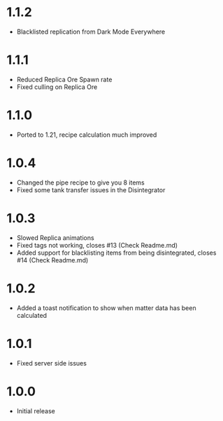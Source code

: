 # 1.1.2

* Blacklisted replication from Dark Mode Everywhere

# 1.1.1
* Reduced Replica Ore Spawn rate
* Fixed culling on Replica Ore

# 1.1.0
* Ported to 1.21, recipe calculation much improved

# 1.0.4
* Changed the pipe recipe to give you 8 items
* Fixed some tank transfer issues in the Disintegrator

# 1.0.3
* Slowed Replica animations
* Fixed tags not working, closes #13 (Check Readme.md)
* Added support for blacklisting items from being disintegrated, closes #14 (Check Readme.md)

# 1.0.2
* Added a toast notification to show when matter data has been calculated

# 1.0.1
* Fixed server side issues

# 1.0.0

* Initial release